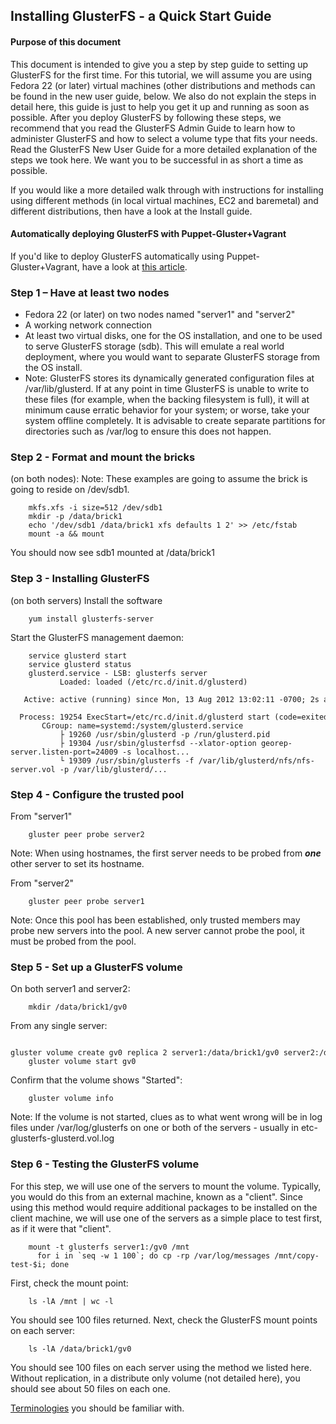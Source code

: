 Installing GlusterFS - a Quick Start Guide
-------

#### Purpose of this document
This document is intended to give you a step by step guide to setting up
GlusterFS for the first time. For this tutorial, we will assume you are
using Fedora 22 (or later) virtual machines (other distributions and methods can be
found in the new user guide, below. We also do not explain the steps in
detail here, this guide is just to help you get it up and running as
soon as possible. After you deploy GlusterFS by following these steps,
we recommend that you read the GlusterFS Admin Guide to learn how to
administer GlusterFS and how to select a volume type that fits your
needs. Read the GlusterFS New User Guide for a more detailed explanation
of the steps we took here. We want you to be successful in as short a
time as possible.

If you would like a more detailed walk through with instructions for
installing using different methods (in local virtual machines, EC2 and
baremetal) and different distributions, then have a look at the Install
guide.

#### Automatically deploying GlusterFS with Puppet-Gluster+Vagrant

If you'd like to deploy GlusterFS automatically using
Puppet-Gluster+Vagrant, have a look at [this
article](https://ttboj.wordpress.com/2014/01/08/automatically-deploying-glusterfs-with-puppet-gluster-vagrant/).

### Step 1 – Have at least two nodes

-   Fedora 22 (or later) on two nodes named "server1" and "server2"
-   A working network connection
-   At least two virtual disks, one for the OS installation, and one to be
    used to serve GlusterFS storage (sdb). This will emulate a real
    world deployment, where you would want to separate GlusterFS storage
    from the OS install.
-   Note: GlusterFS stores its dynamically generated configuration files
    at /var/lib/glusterd. If at any point in time GlusterFS is unable to
    write to these files (for example, when the backing filesystem is full),
    it will at minimum cause erratic behavior for your system; or worse,
    take your system offline completely. It is advisable to create separate
    partitions for directories such as /var/log to ensure this does not happen.

### Step 2 - Format and mount the bricks

(on both nodes): Note: These examples are going to assume the brick is
going to reside on /dev/sdb1.

		mkfs.xfs -i size=512 /dev/sdb1
		mkdir -p /data/brick1
		echo '/dev/sdb1 /data/brick1 xfs defaults 1 2' >> /etc/fstab
		mount -a && mount

You should now see sdb1 mounted at /data/brick1

### Step 3 - Installing GlusterFS

(on both servers) Install the software

		yum install glusterfs-server

Start the GlusterFS management daemon:

		service glusterd start
		service glusterd status
		glusterd.service - LSB: glusterfs server
		       Loaded: loaded (/etc/rc.d/init.d/glusterd)
		   Active: active (running) since Mon, 13 Aug 2012 13:02:11 -0700; 2s ago
		  Process: 19254 ExecStart=/etc/rc.d/init.d/glusterd start (code=exited, status=0/SUCCESS)
		   CGroup: name=systemd:/system/glusterd.service
		       ├ 19260 /usr/sbin/glusterd -p /run/glusterd.pid
		       ├ 19304 /usr/sbin/glusterfsd --xlator-option georep-server.listen-port=24009 -s localhost...
		       └ 19309 /usr/sbin/glusterfs -f /var/lib/glusterd/nfs/nfs-server.vol -p /var/lib/glusterd/...

### Step 4 - Configure the trusted pool

From "server1"

		gluster peer probe server2

Note: When using hostnames, the first server needs to be probed from
***one*** other server to set its hostname.

From "server2"

		gluster peer probe server1

Note: Once this pool has been established, only trusted members may
probe new servers into the pool. A new server cannot probe the pool, it
must be probed from the pool.

### Step 5 - Set up a GlusterFS volume

On both server1 and server2:

		mkdir /data/brick1/gv0

From any single server:

		gluster volume create gv0 replica 2 server1:/data/brick1/gv0 server2:/data/brick1/gv0
		gluster volume start gv0

Confirm that the volume shows "Started":

		gluster volume info

Note: If the volume is not started, clues as to what went wrong will be
in log files under /var/log/glusterfs on one or both of the servers -
usually in etc-glusterfs-glusterd.vol.log

### Step 6 - Testing the GlusterFS volume

For this step, we will use one of the servers to mount the volume.
Typically, you would do this from an external machine, known as a
"client". Since using this method would require additional packages to
be installed on the client machine, we will use one of the servers as
a simple place to test first, as if it were that "client".

		mount -t glusterfs server1:/gv0 /mnt
		  for i in `seq -w 1 100`; do cp -rp /var/log/messages /mnt/copy-test-$i; done

First, check the mount point:

		ls -lA /mnt | wc -l

You should see 100 files returned. Next, check the GlusterFS mount
points on each server:

		ls -lA /data/brick1/gv0

You should see 100 files on each server using the method we listed here.
Without replication, in a distribute only volume (not detailed here), you
should see about 50 files on each one.

[Terminologies](./Terminologies.md) you should be familiar with.
